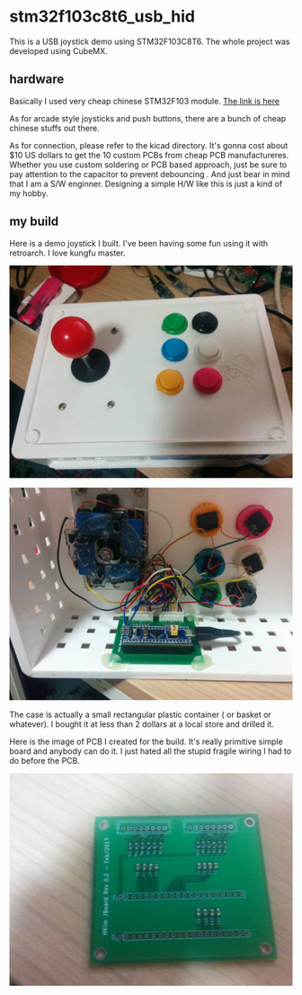 # stm32f103c8t6_usb_hid

This is a USB joystick demo using STM32F103C8T6.
The whole project was developed using CubeMX.

## hardware
Basically I used very cheap chinese STM32F103 module. [The link is here][1]

As for arcade style joysticks and push buttons, there are a bunch of
cheap chinese stuffs out there.

As for connection, please refer to the kicad directory. It's gonna cost about $10 US dollars to get the 10 custom PCBs from cheap PCB manufactureres. Whether you use custom soldering or PCB based approach, just be sure to pay attention to the capacitor to prevent debouncing .  And just bear in mind that I am a S/W enginner. Designing a simple H/W like this is just a kind of my hobby.

[1]: https://www.aliexpress.com/item/Free-Shipping-STM32F103C8T6-ARM-STM32-Minimum-System-Development-Board-Module-For-arduino/32555258029.html?spm=2114.search0104.3.89.mrWsfD&ws_ab_test=searchweb0_0,searchweb201602_5_5460015_10152_10065_10151_10068_5470015_10307_10137_10060_10155_10154_10056_10055_10054_10059_100031_10099_10338_10339_5380015_10103_10102_440_10052_10053_10142_10107_10050_10051_10326_10084_10083_10080_10082_10081_10110_10175_10111_10112_10113_10114_143_10037_10312_10313_10314_10078_10079_10077_10073,searchweb201603_19,ppcSwitch_5&btsid=67a13b36-0190-4c70-9deb-1a2744050228&algo_expid=c62760bd-a140-4c3e-86ec-c725bdf3f0dc-14&algo_pvid=c62760bd-a140-4c3e-86ec-c725bdf3f0dc

## my build
Here is a demo joystick I built. I've been having some fun using it with retroarch. I love kungfu master.

![joystick build](https://github.com/peakhunt/stm32f103c8t6_usb_hid/blob/master/imgs/IMG_20170916_200444.jpg)

![joystick build inside](https://github.com/peakhunt/stm32f103c8t6_usb_hid/blob/master/imgs/IMG_20170916_200453.jpg)


The case is actually a small rectangular plastic container ( or basket or whatever). I bought it at less than 2 dollars at a local store and drilled it.

Here is the image of PCB I created for the build. It's really primitive simple board and anybody can do it. I just hated all the stupid fragile wiring I had to do before the PCB.

![jostick board](https://github.com/peakhunt/stm32f103c8t6_usb_hid/blob/master/imgs/IMG_20170916_200824.jpg)

